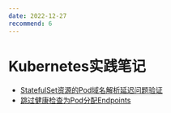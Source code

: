 ```yaml
---
date: 2022-12-27
recommend: 6
---
```


# Kubernetes实践笔记

- [StatefulSet资源的Pod域名解析延迟问题验证](./practice/dns-delay.md)
- [跳过健康检查为Pod分配Endpoints](./practice/endpoints-skip-healthcheck.md)


